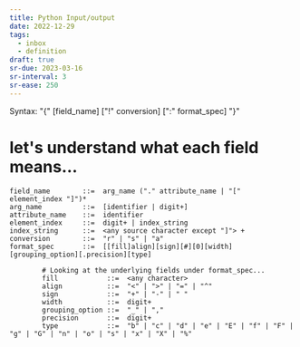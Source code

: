```yaml
---
title: Python Input/output
date: 2022-12-29
tags:
  - inbox
  - definition
draft: true
sr-due: 2023-03-16
sr-interval: 3
sr-ease: 250
---
```


Syntax: "{" [field_name] ["!" conversion] [":" format_spec] "}"

# let's understand what each field means...

    field_name        ::=  arg_name ("." attribute_name | "[" element_index "]")*
    arg_name          ::=  [identifier | digit+]
    attribute_name    ::=  identifier
    element_index     ::=  digit+ | index_string
    index_string      ::=  <any source character except "]"> +
    conversion        ::=  "r" | "s" | "a"
    format_spec       ::=  [[fill]align][sign][#][0][width][grouping_option][.precision][type]

            # Looking at the underlying fields under format_spec...
            fill            ::=  <any character>
            align           ::=  "<" | ">" | "=" | "^"
            sign            ::=  "+" | "-" | " "
            width           ::=  digit+
            grouping_option ::=  "_" | ","
            precision       ::=  digit+
            type            ::=  "b" | "c" | "d" | "e" | "E" | "f" | "F" | "g" | "G" | "n" | "o" | "s" | "x" | "X" | "%"
